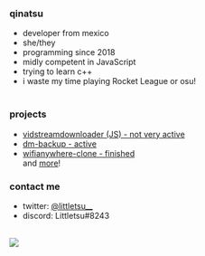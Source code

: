 ### qinatsu
* developer from mexico
* she/they
* programming since 2018
* midly competent in JavaScript
* trying to learn c++
* i waste my time playing Rocket League or osu!
<br><br>

### projects
* <a href="https://github.com/vrienstudios/vidstreamdownloader">vidstreamdownloader (JS) - not very active</a><br>
* <a href="https://github.com/qinatsu/dm-backup">dm-backup - active</a><br>
* <a href="https://github.com/qinatsu/wifianywhere-clone">wifianywhere-clone - finished</a><br>
and <a href="https://github.com/qinatsu?tab=repositories">more</a>!


### contact me
* twitter: <a href="https://twitter.com/littletsu__">@littletsu__</a><br>
* discord: Littletsu#8243

<br><img src="https://avatars1.githubusercontent.com/u/38116582?s=460&u=57942c8995599cc6f9c0e62ced6c59f4e649eb3c&v=4">
<!--
**qinatsu/qinatsu** is a ✨ _special_ ✨ repository because its `README.md` (this file) appears on your GitHub profile.

Here are some ideas to get you started:

- 🔭 I’m currently working on ...
- 🌱 I’m currently learning ...
- 👯 I’m looking to collaborate on ...
- 🤔 I’m looking for help with ...
- 💬 Ask me about ...
- 📫 How to reach me: ...
- 😄 Pronouns: ...
- ⚡ Fun fact: ...
-->
